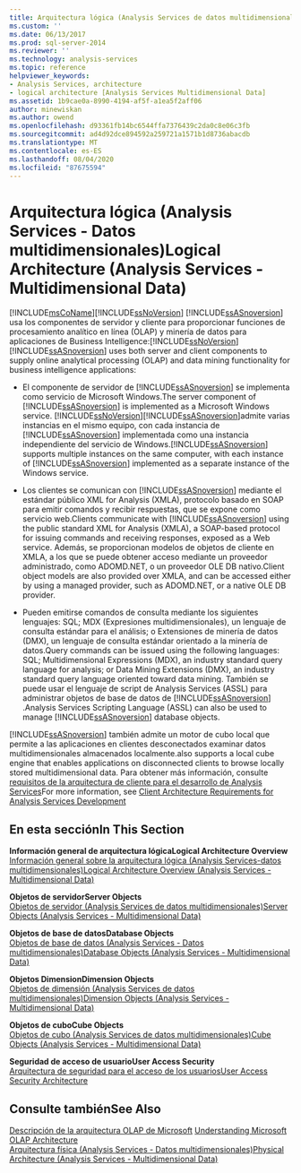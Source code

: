 ```yaml
---
title: Arquitectura lógica (Analysis Services de datos multidimensionales) | Microsoft Docs
ms.custom: ''
ms.date: 06/13/2017
ms.prod: sql-server-2014
ms.reviewer: ''
ms.technology: analysis-services
ms.topic: reference
helpviewer_keywords:
- Analysis Services, architecture
- logical architecture [Analysis Services Multidimensional Data]
ms.assetid: 1b9cae0a-8990-4194-af5f-a1ea5f2aff06
author: minewiskan
ms.author: owend
ms.openlocfilehash: d93361fb14bc6544ffa7376439c2da0c8e06c3fb
ms.sourcegitcommit: ad4d92dce894592a259721a1571b1d8736abacdb
ms.translationtype: MT
ms.contentlocale: es-ES
ms.lasthandoff: 08/04/2020
ms.locfileid: "87675594"
---
```

# <a name="logical-architecture-analysis-services---multidimensional-data"></a><span data-ttu-id="31a9d-102">Arquitectura lógica (Analysis Services - Datos multidimensionales)</span><span class="sxs-lookup"><span data-stu-id="31a9d-102">Logical Architecture (Analysis Services - Multidimensional Data)</span></span>
  [!INCLUDE[msCoName](../../../includes/msconame-md.md)]<span data-ttu-id="31a9d-103">[!INCLUDE[ssNoVersion](../../../includes/ssnoversion-md.md)] [!INCLUDE[ssASnoversion](../../../includes/ssasnoversion-md.md)] usa los componentes de servidor y cliente para proporcionar funciones de procesamiento analítico en línea (OLAP) y minería de datos para aplicaciones de Business Intelligence:</span><span class="sxs-lookup"><span data-stu-id="31a9d-103">[!INCLUDE[ssNoVersion](../../../includes/ssnoversion-md.md)] [!INCLUDE[ssASnoversion](../../../includes/ssasnoversion-md.md)] uses both server and client components to supply online analytical processing (OLAP) and data mining functionality for business intelligence applications:</span></span>  
  
-   <span data-ttu-id="31a9d-104">El componente de servidor de [!INCLUDE[ssASnoversion](../../../includes/ssasnoversion-md.md)] se implementa como servicio de Microsoft Windows.</span><span class="sxs-lookup"><span data-stu-id="31a9d-104">The server component of [!INCLUDE[ssASnoversion](../../../includes/ssasnoversion-md.md)] is implemented as a Microsoft Windows service.</span></span> [!INCLUDE[ssNoVersion](../../../includes/ssnoversion-md.md)]<span data-ttu-id="31a9d-105">[!INCLUDE[ssASnoversion](../../../includes/ssasnoversion-md.md)]admite varias instancias en el mismo equipo, con cada instancia de [!INCLUDE[ssASnoversion](../../../includes/ssasnoversion-md.md)] implementada como una instancia independiente del servicio de Windows.</span><span class="sxs-lookup"><span data-stu-id="31a9d-105">[!INCLUDE[ssASnoversion](../../../includes/ssasnoversion-md.md)] supports multiple instances on the same computer, with each instance of [!INCLUDE[ssASnoversion](../../../includes/ssasnoversion-md.md)] implemented as a separate instance of the Windows service.</span></span>  
  
-   <span data-ttu-id="31a9d-106">Los clientes se comunican con [!INCLUDE[ssASnoversion](../../../includes/ssasnoversion-md.md)] mediante el estándar público XML for Analysis (XMLA), protocolo basado en SOAP para emitir comandos y recibir respuestas, que se expone como servicio web.</span><span class="sxs-lookup"><span data-stu-id="31a9d-106">Clients communicate with [!INCLUDE[ssASnoversion](../../../includes/ssasnoversion-md.md)] using the public standard XML for Analysis (XMLA), a SOAP-based protocol for issuing commands and receiving responses, exposed as a Web service.</span></span> <span data-ttu-id="31a9d-107">Además, se proporcionan modelos de objetos de cliente en XMLA, a los que se puede obtener acceso mediante un proveedor administrado, como ADOMD.NET, o un proveedor OLE DB nativo.</span><span class="sxs-lookup"><span data-stu-id="31a9d-107">Client object models are also provided over XMLA, and can be accessed either by using a managed provider, such as ADOMD.NET, or a native OLE DB provider.</span></span>  
  
-   <span data-ttu-id="31a9d-108">Pueden emitirse comandos de consulta mediante los siguientes lenguajes: SQL; MDX (Expresiones multidimensionales), un lenguaje de consulta estándar para el análisis; o Extensiones de minería de datos (DMX), un lenguaje de consulta estándar orientado a la minería de datos.</span><span class="sxs-lookup"><span data-stu-id="31a9d-108">Query commands can be issued using the following languages: SQL; Multidimensional Expressions (MDX), an industry standard query language for analysis; or Data Mining Extensions (DMX), an industry standard query language oriented toward data mining.</span></span> <span data-ttu-id="31a9d-109">También se puede usar el lenguaje de script de Analysis Services (ASSL) para administrar objetos de base de datos de [!INCLUDE[ssASnoversion](../../../includes/ssasnoversion-md.md)] .</span><span class="sxs-lookup"><span data-stu-id="31a9d-109">Analysis Services Scripting Language (ASSL) can also be used to manage [!INCLUDE[ssASnoversion](../../../includes/ssasnoversion-md.md)] database objects.</span></span>  
  
 [!INCLUDE[ssASnoversion](../../../includes/ssasnoversion-md.md)] <span data-ttu-id="31a9d-110">también admite un motor de cubo local que permite a las aplicaciones en clientes desconectados examinar datos multidimensionales almacenados localmente.</span><span class="sxs-lookup"><span data-stu-id="31a9d-110">also supports a local cube engine that enables applications on disconnected clients to browse locally stored multidimensional data.</span></span> <span data-ttu-id="31a9d-111">Para obtener más información, consulte [requisitos de la arquitectura de cliente para el desarrollo de Analysis Services](../olap-physical/client-architecture-requirements-for-analysis-services-development.md)</span><span class="sxs-lookup"><span data-stu-id="31a9d-111">For more information, see [Client Architecture Requirements for Analysis Services Development](../olap-physical/client-architecture-requirements-for-analysis-services-development.md)</span></span>  
  
## <a name="in-this-section"></a><span data-ttu-id="31a9d-112">En esta sección</span><span class="sxs-lookup"><span data-stu-id="31a9d-112">In This Section</span></span>  
 <span data-ttu-id="31a9d-113">**Información general de arquitectura lógica**</span><span class="sxs-lookup"><span data-stu-id="31a9d-113">**Logical Architecture Overview**</span></span>  
 [<span data-ttu-id="31a9d-114">Información general sobre la arquitectura lógica &#40;Analysis Services-datos multidimensionales&#41;</span><span class="sxs-lookup"><span data-stu-id="31a9d-114">Logical Architecture Overview &#40;Analysis Services - Multidimensional Data&#41;</span></span>](logical-architecture-overview-analysis-services-multidimensional-data.md)  
  
 <span data-ttu-id="31a9d-115">**Objetos de servidor**</span><span class="sxs-lookup"><span data-stu-id="31a9d-115">**Server Objects**</span></span>  
 [<span data-ttu-id="31a9d-116">Objetos de servidor &#40;Analysis Services de datos multidimensionales&#41;</span><span class="sxs-lookup"><span data-stu-id="31a9d-116">Server Objects &#40;Analysis Services - Multidimensional Data&#41;</span></span>](server-objects-analysis-services-multidimensional-data.md)  
  
 <span data-ttu-id="31a9d-117">**Objetos de base de datos**</span><span class="sxs-lookup"><span data-stu-id="31a9d-117">**Database Objects**</span></span>  
 [<span data-ttu-id="31a9d-118">Objetos de base de datos &#40;Analysis Services - Datos multidimensionales&#41;</span><span class="sxs-lookup"><span data-stu-id="31a9d-118">Database Objects &#40;Analysis Services - Multidimensional Data&#41;</span></span>](database-objects-analysis-services-multidimensional-data.md)  
  
 <span data-ttu-id="31a9d-119">**Objetos Dimension**</span><span class="sxs-lookup"><span data-stu-id="31a9d-119">**Dimension Objects**</span></span>  
 [<span data-ttu-id="31a9d-120">Objetos de dimensión &#40;Analysis Services de datos multidimensionales&#41;</span><span class="sxs-lookup"><span data-stu-id="31a9d-120">Dimension Objects &#40;Analysis Services - Multidimensional Data&#41;</span></span>](../../multidimensional-models-olap-logical-dimension-objects/dimension-objects-analysis-services-multidimensional-data.md)  
  
 <span data-ttu-id="31a9d-121">**Objetos de cubo**</span><span class="sxs-lookup"><span data-stu-id="31a9d-121">**Cube Objects**</span></span>  
 [<span data-ttu-id="31a9d-122">Objetos de cubo &#40;Analysis Services de datos multidimensionales&#41;</span><span class="sxs-lookup"><span data-stu-id="31a9d-122">Cube Objects &#40;Analysis Services - Multidimensional Data&#41;</span></span>](../../multidimensional-models-olap-logical-cube-objects/cube-objects-analysis-services-multidimensional-data.md)  
  
 <span data-ttu-id="31a9d-123">**Seguridad de acceso de usuario**</span><span class="sxs-lookup"><span data-stu-id="31a9d-123">**User Access Security**</span></span>  
 [<span data-ttu-id="31a9d-124">Arquitectura de seguridad para el acceso de los usuarios</span><span class="sxs-lookup"><span data-stu-id="31a9d-124">User Access Security Architecture</span></span>](understanding-microsoft-olap-logical-architecture.md)  
  
## <a name="see-also"></a><span data-ttu-id="31a9d-125">Consulte también</span><span class="sxs-lookup"><span data-stu-id="31a9d-125">See Also</span></span>  
 <span data-ttu-id="31a9d-126">[Descripción de la arquitectura OLAP de Microsoft](../olap-physical/understanding-microsoft-olap-architecture.md) </span><span class="sxs-lookup"><span data-stu-id="31a9d-126">[Understanding Microsoft OLAP Architecture](../olap-physical/understanding-microsoft-olap-architecture.md) </span></span>  
 [<span data-ttu-id="31a9d-127">Arquitectura física &#40;Analysis Services - Datos multidimensionales&#41;</span><span class="sxs-lookup"><span data-stu-id="31a9d-127">Physical Architecture &#40;Analysis Services - Multidimensional Data&#41;</span></span>](../olap-physical/understanding-microsoft-olap-physical-architecture.md)  
  
  

